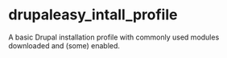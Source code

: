 drupaleasy_intall_profile
=========================

A basic Drupal installation profile with commonly used modules downloaded and (some) enabled.